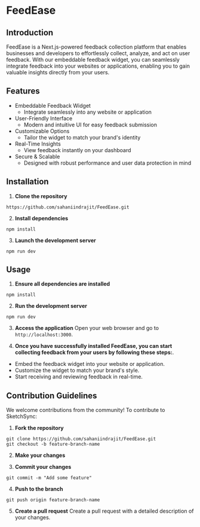
# FeedEase

## Introduction
FeedEase is a Next.js-powered feedback collection platform that enables businesses and developers to effortlessly collect, analyze, and act on user feedback. With our embeddable feedback widget, you can seamlessly integrate feedback into your websites or applications, enabling you to gain valuable insights directly from your users.

## Features
- Embeddable Feedback Widget
  - Integrate seamlessly into any website or application
- User-Friendly Interface
  - Modern and intuitive UI for easy feedback submission
- Customizable Options
  - Tailor the widget to match your brand's identity
- Real-Time Insights
  - View feedback instantly on your dashboard
- Secure & Scalable
  - Designed with robust performance and user data protection in mind


## Installation

1. **Clone the repository**
```
https://github.com/sahaniindrajit/FeedEase.git
```

2. **Install dependencies**
```
npm install
```

3. **Launch the development server**
```
npm run dev
```

## Usage

1. **Ensure all dependencies are installed**
```
npm install
```

2. **Run the development server**
```
npm run dev
```

3. **Access the application**
Open your web browser and go to `http://localhost:3000`.

4. **Once you have successfully installed FeedEase, you can start collecting feedback from your users by following these steps:**.
- Embed the feedback widget into your website or application.
- Customize the widget to match your brand's style.
- Start receiving and reviewing feedback in real-time.

## Contribution Guidelines

We welcome contributions from the community! To contribute to SketchSync:

1. **Fork the repository**
```
git clone https://github.com/sahaniindrajit/FeedEase.git
git checkout -b feature-branch-name
```

2. **Make your changes**

3. **Commit your changes**
```
git commit -m "Add some feature"
```

4. **Push to the branch**
```
git push origin feature-branch-name
```

5. **Create a pull request**
Create a pull request with a detailed description of your changes.
